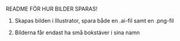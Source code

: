README FÖR HUR BILDER SPARAS!

1. Skapas bilden i Illustrator, spara både en .ai-fil samt en .png-fil

2. Bilderna får endast ha små bokstäver i sina namn
